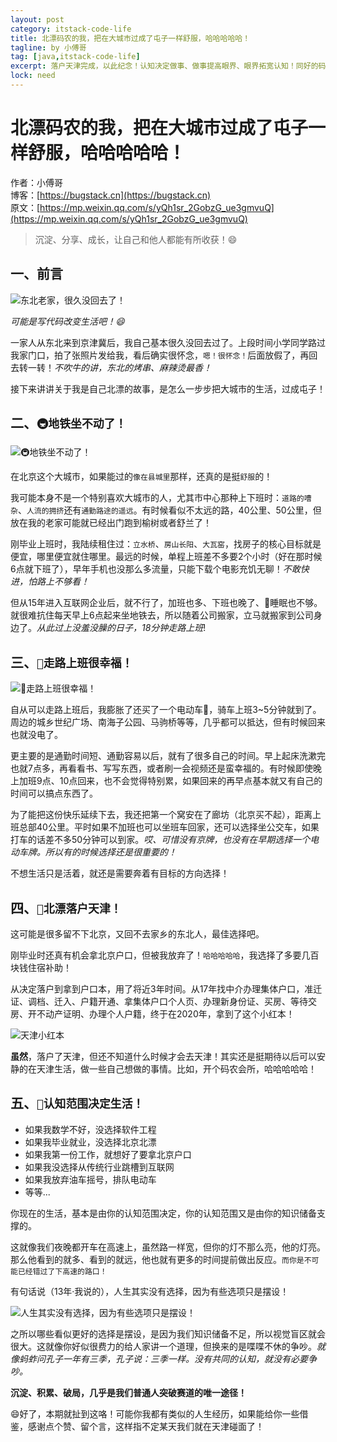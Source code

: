 ```yaml
---
layout: post
category: itstack-code-life
title: 北漂码农的我，把在大城市过成了屯子一样舒服，哈哈哈哈哈！
tagline: by 小傅哥
tag: [java,itstack-code-life]
excerpt: 落户天津完成，以此纪念！认知决定做事、做事提高眼界、眼界拓宽认知！同好的码农，可能你我都是这条路上的拼搏的打工人，也许我的一些经历也可以帮助你更好的做选择。
lock: need
---
```


# 北漂码农的我，把在大城市过成了屯子一样舒服，哈哈哈哈哈！

作者：小傅哥
<br/>博客：[https://bugstack.cn](https://bugstack.cn)
<br/>原文：[https://mp.weixin.qq.com/s/yQh1sr_2GobzG_ue3gmvuQ](https://mp.weixin.qq.com/s/yQh1sr_2GobzG_ue3gmvuQ)

> 沉淀、分享、成长，让自己和他人都能有所收获！😄

## 一、前言

![东北老家，很久没回去了！](https://bugstack.cn/assets/images/2020/all-13-1.jpg)

*可能是写代码改变生活吧！😄*

一家人从东北来到京津冀后，我自己基本很久没回去过了。上段时间小学同学路过我家门口，拍了张照片发给我，看后确实很怀念，`嗯！很怀念！`后面放假了，再回去转一转！*不吹牛的讲，东北的烤串、麻辣烫最香！*

接下来讲讲关于我是自己北漂的故事，是怎么一步步把大城市的生活，过成屯子！

## 二、`🚇地铁坐不动了！`

![🚇地铁坐不动了！](https://bugstack.cn/assets/images/2020/all-13-2.jpg)

在北京这个大城市，如果能过的`像在县城里`那样，还真的是挺`舒服`的！

我可能本身不是一个特别喜欢大城市的人，尤其市中心那种上下班时：`道路的嘈杂`、`人流的拥挤`还有`通勤路途的遥远`。有时候看似不太远的路，40公里、50公里，但放在我的老家可能就已经出门跑到榆树或者舒兰了！

刚毕业上班时，我陆续租住过：`立水桥`、`房山长阳`、`大瓦窑`，找房子的核心目标就是便宜，哪里便宜就住哪里。最远的时候，单程上班差不多要2个小时（好在那时候6点就下班了），早年手机也没那么多流量，只能下载个电影充饥无聊！*不敢快进，怕路上不够看！*

但从15年进入互联网企业后，就不行了，加班也多、下班也晚了、🛌睡眠也不够。就很难抗住每天早上6点起来坐地铁去，所以随着公司搬家，立马就搬家到公司身边了。*从此过上没羞没臊的日子，18分钟走路上班*!

## 三、`🚶走路上班很幸福！`

![🚶走路上班很幸福！](https://bugstack.cn/assets/images/2020/all-13-3.png)

自从可以走路上班后，我膨胀了还买了一个电动车🛵，骑车上班3~5分钟就到了。周边的城乡世纪广场、南海子公园、马驹桥等等，几乎都可以抵达，但有时候回来也就没电了。

更主要的是通勤时间短、通勤容易以后，就有了很多自己的时间。早上起床洗漱完也就7点多，再看看书、写写东西，或者刷一会视频还是蛮幸福的。有时候即使晚上加班9点、10点回来，也不会觉得特别累，如果回来的再早点基本就又有自己的时间可以搞点东西了。

为了能把这份快乐延续下去，我还把第一个窝安在了廊坊（北京买不起），距离上班总部40公里。平时如果不加班也可以坐班车回家，还可以选择坐公交车，如果打车的话差不多50分钟可以到家。*哎、可惜没有京牌，也没有在早期选择一个电动车牌。所以有的时候选择还是很重要的！*

不想生活只是活着，就还是需要奔着有目标的方向选择！

## 四、`🏃北漂落户天津！`

这可能是很多留不下北京，又回不去家乡的东北人，最佳选择吧。

刚毕业时还真有机会拿北京户口，但被我放弃了！`哈哈哈哈哈`，我选择了多要几百块钱住宿补助！

从决定落户到拿到户口本，用了将近3年时间。从17年找中介办理集体户口，准迁证、调档、迁入、户籍开通、拿集体户口个人页、办理新身份证、买房、等待交房、开不动产证明、办理个人户籍，终于在2020年，拿到了这个小红本！

![天津小红本](https://bugstack.cn/assets/images/2020/all-13-4.png)

**虽然**，落户了天津，但还不知道什么时候才会去天津！其实还是挺期待以后可以安静的在天津生活，做一些自己想做的事情。比如，开个码农会所，哈哈哈哈哈！

## 五、`🤔认知范围决定生活！`

- 如果我数学不好，没选择软件工程
- 如果我毕业就业，没选择北京北漂
- 如果我第一份工作，就想好了要拿北京户口
- 如果我没选择从传统行业跳槽到互联网
- 如果我放弃油车摇号，排队电动车
- 等等...

你现在的生活，基本是由你的认知范围决定，你的认知范围又是由你的知识储备支撑的。

这就像我们夜晚都开车在高速上，虽然路一样宽，但你的灯不那么亮，他的灯亮。那么他看到的就多、看到的就远，他也就有更多的时间提前做出反应。`而你是不可能已经错过了下高速的路口！`

有句话说（13年·我说的），人生其实没有选择，因为有些选项只是摆设！

![人生其实没有选择，因为有些选项只是摆设！](https://bugstack.cn/assets/images/2020/all-13-5.png)

之所以哪些看似更好的选择是摆设，是因为我们知识储备不足，所以视觉盲区就会很大。这就像你好似很费力的给人家讲一个道理，但换来的是喋喋不休的争吵。*就像蚂蚱问孔子一年有三季，孔子说：三季一样。没有共同的认知，就没有必要争吵。*

**沉淀、积累、破局，几乎是我们普通人突破赛道的唯一途径！**

😄好了，本期就扯到这咯！可能你我都有类似的人生经历，如果能给你一些借鉴，感谢点个赞、留个言，这样指不定某天我们就在天津碰面了！